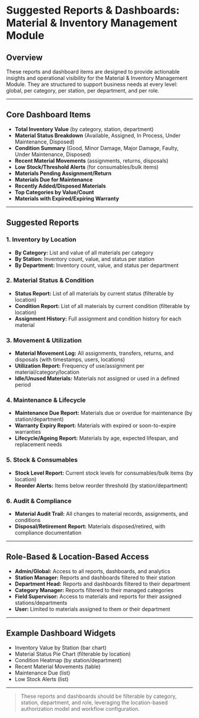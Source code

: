 # Suggested Reports & Dashboards: Material & Inventory Management Module

## Overview
These reports and dashboard items are designed to provide actionable insights and operational visibility for the Material & Inventory Management Module. They are structured to support business needs at every level: global, per category, per station, per department, and per role.

---

## Core Dashboard Items
- **Total Inventory Value** (by category, station, department)
- **Material Status Breakdown** (Available, Assigned, In Process, Under Maintenance, Disposed)
- **Condition Summary** (Good, Minor Damage, Major Damage, Faulty, Under Maintenance, Disposed)
- **Recent Material Movements** (assignments, returns, disposals)
- **Low Stock/Threshold Alerts** (for consumables/bulk items)
- **Materials Pending Assignment/Return**
- **Materials Due for Maintenance**
- **Recently Added/Disposed Materials**
- **Top Categories by Value/Count**
- **Materials with Expired/Expiring Warranty**

---

## Suggested Reports
### 1. **Inventory by Location**
- **By Category:** List and value of all materials per category
- **By Station:** Inventory count, value, and status per station
- **By Department:** Inventory count, value, and status per department

### 2. **Material Status & Condition**
- **Status Report:** List of all materials by current status (filterable by location)
- **Condition Report:** List of all materials by current condition (filterable by location)
- **Assignment History:** Full assignment and condition history for each material

### 3. **Movement & Utilization**
- **Material Movement Log:** All assignments, transfers, returns, and disposals (with timestamps, users, locations)
- **Utilization Report:** Frequency of use/assignment per material/category/location
- **Idle/Unused Materials:** Materials not assigned or used in a defined period

### 4. **Maintenance & Lifecycle**
- **Maintenance Due Report:** Materials due or overdue for maintenance (by station/department)
- **Warranty Expiry Report:** Materials with expired or soon-to-expire warranties
- **Lifecycle/Ageing Report:** Materials by age, expected lifespan, and replacement needs

### 5. **Stock & Consumables**
- **Stock Level Report:** Current stock levels for consumables/bulk items (by location)
- **Reorder Alerts:** Items below reorder threshold (by station/department)

### 6. **Audit & Compliance**
- **Material Audit Trail:** All changes to material records, assignments, and conditions
- **Disposal/Retirement Report:** Materials disposed/retired, with compliance documentation

---

## Role-Based & Location-Based Access
- **Admin/Global:** Access to all reports, dashboards, and analytics
- **Station Manager:** Reports and dashboards filtered to their station
- **Department Head:** Reports and dashboards filtered to their department
- **Category Manager:** Reports filtered to their managed categories
- **Field Supervisor:** Access to materials and reports for their assigned stations/departments
- **User:** Limited to materials assigned to them or their department

---

## Example Dashboard Widgets
- Inventory Value by Station (bar chart)
- Material Status Pie Chart (filterable by location)
- Condition Heatmap (by station/department)
- Recent Material Movements (table)
- Maintenance Due (list)
- Low Stock Alerts (list)

---

> These reports and dashboards should be filterable by category, station, department, and role, leveraging the location-based authorization model and workflow configuration. 